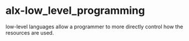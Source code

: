 # alx-low_level_programming
low-level languages allow a programmer to more directly control how the resources are used.
